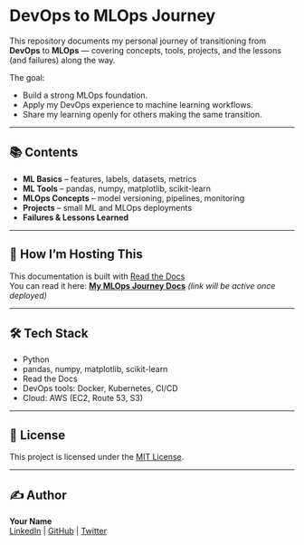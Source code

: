 # DevOps to MLOps Journey

This repository documents my personal journey of transitioning from **DevOps** to **MLOps** — covering concepts, tools, projects, and the lessons (and failures) along the way.

The goal:  
- Build a strong MLOps foundation.
- Apply my DevOps experience to machine learning workflows.
- Share my learning openly for others making the same transition.

---

## 📚 Contents
- **ML Basics** – features, labels, datasets, metrics
- **ML Tools** – pandas, numpy, matplotlib, scikit-learn
- **MLOps Concepts** – model versioning, pipelines, monitoring
- **Projects** – small ML and MLOps deployments
- **Failures & Lessons Learned**

---

## 🚀 How I’m Hosting This
This documentation is built with [Read the Docs](https://readthedocs.org/)  
You can read it here: [**My MLOps Journey Docs**](https://mlops-journey.readthedocs.io) *(link will be active once deployed)*

---

## 🛠 Tech Stack
- Python
- pandas, numpy, matplotlib, scikit-learn
- Read the Docs
- DevOps tools: Docker, Kubernetes, CI/CD
- Cloud: AWS (EC2, Route 53, S3)

---

## 📜 License
This project is licensed under the [MIT License](LICENSE).

---

## ✍️ Author
**Your Name**  
[LinkedIn](https://www.linkedin.com/) | [GitHub](https://github.com/) | [Twitter](https://twitter.com/)
